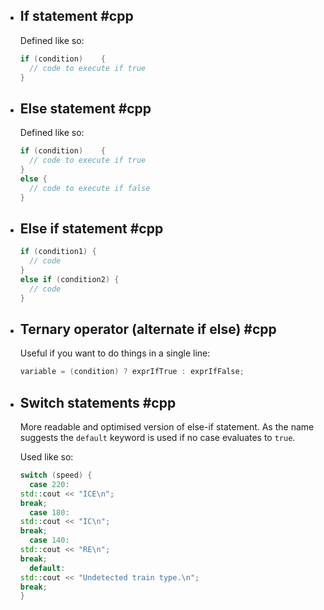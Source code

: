 - ## If statement #cpp 
  Defined like so:
  ```cpp
  if (condition)	{
  	// code to execute if true
  }
  ```
- ## Else statement #cpp 
  Defined like so:
  ```cpp
  if (condition)	{
  	// code to execute if true
  }
  else {
  	// code to execute if false
  }
  ```
- ## Else if statement #cpp 
  ```cpp
  if (condition1) {
  	// code
  }
  else if (condition2) {
  	// code
  }
  ```
- ## Ternary operator (alternate if else) #cpp 
  Useful if you want to do things in a single line:
  ```cpp
  variable = (condition) ? exprIfTrue : exprIfFalse;
  ```
- ## Switch statements #cpp 
  More readable and optimised version of else-if statement. As the name suggests the `default` keyword is used if no case evaluates to `true`.
  
  Used like so:
  ```cpp
  switch (speed) {
  	case 220:
  std::cout << "ICE\n";
  break;
  	case 180:
  std::cout << "IC\n";
  break;
  	case 140:
  std::cout << "RE\n";
  break;
  	default:
  std::cout << "Undetected train type.\n";
  break;
  }
  ```